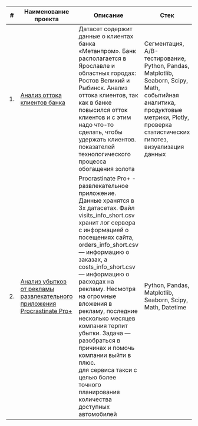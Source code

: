 
| #    | Наименование проекта                | Описание                                                     | Стек                                                         |
| ---- | ------------------------------------------------------------ | ------------------------------------------------------------ | ------------------------------------------------------------ |
| 1.   | [Анализ оттока клиентов банка](https://github.com/YuliyaAnalyst/Portfolio/tree/master/Анализ%20оттока%20клиентов%20банка) | Датасет содержит данные о клиентах банка «Метанпром». Банк располагается в Ярославле и областных городах: Ростов Великий и Рыбинск. Анализ оттока клиентов, так как в банке повысился отток клиентов и с этим надо что-то сделать, чтобы удержать клиентов. <br/>показателей технологического процесса <br/>обогащения золота |Сегментация, A/B-тестирование, Python, Pandas, Matplotlib, Seaborn, Scipy, Math, событийная аналитика, продуктовые метрики, Plotly, проверка cтатистических гипотез, визуализация данных  |
| 2.   | [Анализ убытков от рекламы развлекательного приложения Procrastinate Pro+](https://github.com/YuliyaAnalyst/Portfolio/tree/master/Анализ%20убытков%20от%20рекламы%20развлекательного%20приложения) | Procrastinate Pro+ - развлекательное приложение. Данные хранятся в 3х датасетах. Файл visits_info_short.csv хранит лог сервера с информацией о посещениях сайта, orders_info_short.csv — информацию о заказах, а costs_info_short.csv — информацию о расходах на рекламу. Несмотря на огромные вложения в рекламу, последние несколько месяцев компания терпит убытки. Задача — разобраться в причинах и помочь компании выйти в плюс. <br/>для сервиса такси с целью более точного планирования количества доступных <br/>автомобилей |Python, Pandas, Matplotlib, Seaborn, Scipy, Math, Datetime |
